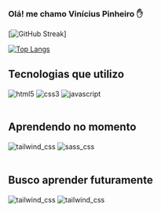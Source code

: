 ### Olá! me chamo Vinícius Pinheiro ✋

[![GitHub Streak](https://github-readme-streak-stats.herokuapp.com/?user=devLucenaPinheiro&theme=tokyonight)]

[![Top Langs](https://github-readme-stats.vercel.app/api/top-langs/?username=devLucenaPinheiro&layout=donut&theme=tokyonight)](https://github.com/devLucenaPinheiro/github-readme-stats)

## Tecnologias que utilizo

<div style="display: inline_block">
 <img align="center" alt="html5" src="https://img.shields.io/badge/HTML5-E34F26?style=for-the-badge&logo=html5&logoColor=white">
 <img align="center" alt="css3" src="https://img.shields.io/badge/CSS3-1572B6?style=for-the-badge&logo=css3&logoColor=white">
 <img align="center" alt="javascript" src="https://img.shields.io/badge/JavaScript-F7DF1E?style=for-the-badge&logo=javascript&logoColor=black"> 
</div>
<br>

## Aprendendo no momento
<div style="display: inline_block">
<img align="center" alt="tailwind_css" src="https://img.shields.io/badge/Tailwind_CSS-38B2AC?style=for-the-badge&logo=tailwind-css&logoColor=white">
<img align="center" alt="sass_css" src="https://img.shields.io/badge/Sass-CC6699?style=for-the-badge&logo=sass&logoColor=white">
</div>
<br>

## Busco aprender futuramente
<div style="display: inline_block">
<img align="center" alt="tailwind_css" src="https://img.shields.io/badge/TypeScript-007ACC?style=for-the-badge&logo=typescript&logoColor=white">
<img align="center" alt="tailwind_css" src="https://img.shields.io/badge/React-20232A?style=for-the-badge&logo=react&logoColor=61DAFB">
</div>
